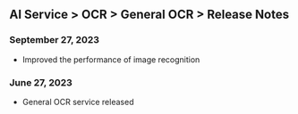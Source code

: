 ## AI Service > OCR > General OCR > Release Notes

### September 27, 2023
* Improved the performance of image recognition

### June 27, 2023
* General OCR service released